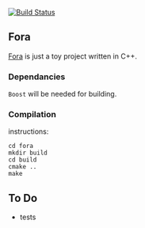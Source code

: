 [![Build Status](https://travis-ci.com/fastforge/fora.svg?branch=master)](https://travis-ci.com/fastforge/fora)
## Fora

[Fora](https://fastforge.github.io/fora/) is just a toy project written in C++.

### Dependancies

`Boost` will be needed for building.

### Compilation
instructions:
```
cd fora
mkdir build
cd build
cmake ..
make
```
## To Do
- tests
